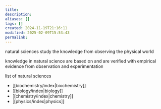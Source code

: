 ```yaml
---
title: 
description: 
aliases: []
tags: []
created: 2024-11-19T21:16:11
modified: 2025-02-09T15:53:43
permalink:
---
```


natural sciences study the knowledge from observing the physical world

knowledge in natural science are based on and are verified with empirical evidence from observation and experimentation

list of natural sciences
- [[biochemistry/index|biochemistry]]
- [[biology/index|biology]]
- [[chemistry/index|chemistry]]
- [[physics/index|physics]]
